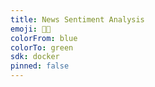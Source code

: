 ```yaml
---
title: News Sentiment Analysis
emoji: 👨‍💻
colorFrom: blue
colorTo: green
sdk: docker
pinned: false
---
```




<!-- # 📄 Company News Summarization & Sentiment Analysis - README

## Project Overview
This project is a **web-based application** that extracts key details from multiple news articles related to a given company, performs **sentiment analysis**, conducts a **comparative analysis**, and generates a **Hindi text-to-speech (TTS) output**. Users can input a company name, and the application will provide a **structured sentiment report** along with **an audio summary**.

---
## 1. Project Setup

### Installation Steps
1. **Clone the repository**
   ```bash
   git clone https://github.com/Shivansh1123/News-sentiment-app.git
   cd News-sentiment-app
   ```

2. **Create a virtual environment (Optional but recommended)**
   ```bash
   python -m venv env
   source env/bin/activate  # On Windows: env\Scripts\activate
   ```

3. **Install Dependencies**
   ```bash
   pip install -r requirements.txt
   ```

4. **Run the Streamlit Web App**
   ```bash
   streamlit run app.py
   ```

---
## 2. Model Details

### 🔹 Summarization Model
- **Method:** Extractive Summarization using `NLTK`
- **Purpose:** Extracts key points from long news articles.
- **Alternative Model:** Hugging Face Transformer models (`bert-extractive-summarizer`)

### 🔹 Sentiment Analysis Model
- **Model:** `VADER (Valence Aware Dictionary and sEntiment Reasoner)`
- **Library:** `NLTK`
- **Purpose:** Classifies news articles as **Positive, Neutral, or Negative**.
- **Why VADER?** Optimized for short texts like news articles.

### 🔹 Text-to-Speech (TTS) Model
- **Model:** `gTTS (Google Text-to-Speech)`
- **Language:** Hindi (`hi`)
- **Purpose:** Converts news summaries into **spoken Hindi audio**.

---
## 3. API Development

### 🔹 APIs Used in This Project
| Endpoint | Method | Description |
|----------|--------|-------------|
| `/fetch_news?company={company_name}` | `GET` | Fetches news articles about a given company |
| `/analyze_sentiment` | `POST` | Analyzes sentiment of the provided text |
| `/generate_tts` | `POST` | Converts text to Hindi speech (MP3) |

### 🔹 How to Access APIs using Postman
1. **Start the API server**  
   ```bash
   python api.py
   ```
2. **Test API using Postman:**
   - **GET Request:** Fetch news for `Tesla`
     ```
     http://127.0.0.1:8000/fetch_news?company=Tesla
     ```
   - **POST Request:** Analyze sentiment
     ```
     Endpoint: http://127.0.0.1:8000/analyze_sentiment
     Body: { "text": "Tesla stock is performing well." }
     ```
   - **POST Request:** Generate Hindi speech
     ```
     Endpoint: http://127.0.0.1:8000/generate_tts
     Body: { "text": "यह टेस्ला की समाचार रिपोर्ट है।" }
     ```

### 🔹 Tech Stack
- **Frontend:** `Streamlit`
- **Backend:** `FastAPI`
- **Web Scraping:** `BeautifulSoup`
- **LLM/AI Models:** `VADER`, `gTTS`
- **APIs:** DuckDuckGo Search, Google TTS

---
## 4. API Usage

### DuckDuckGo Search API
- **Purpose:** Fetches news articles related to a company.
- **How it Works:** Uses `langchain_community.tools.DuckDuckGoSearchRun()`
- **Example Usage:**
  ```python
  from langchain_community.tools import DuckDuckGoSearchRun
  search = DuckDuckGoSearchRun()
  results = search.run("Tesla latest news")
  ```

### Google Text-to-Speech API (gTTS)
- **Purpose:** Converts summarized text into **Hindi speech**.
- **Example Usage:**
  ```python
  from gtts import gTTS
  tts = gTTS("यह टेस्ला की समाचार रिपोर्ट है।", lang='hi')
  tts.save("output.mp3")
  ```

### VADER Sentiment Analysis
- **Purpose:** Analyzes sentiment of news summaries.
- **Example Usage:**
  ```python
  from nltk.sentiment.vader import SentimentIntensityAnalyzer
  analyzer = SentimentIntensityAnalyzer()
  score = analyzer.polarity_scores("Tesla stock is rising")['compound']
  sentiment = "Positive" if score > 0.05 else "Negative" if score < -0.05 else "Neutral"
  ```

---
## 5. Assumptions & Limitations

### 🔹 Assumptions
- **DuckDuckGo always returns relevant news articles**.
- **VADER sentiment analysis works well for short news snippets**.
- **Google TTS provides accurate Hindi speech output**.

### 🔹 Limitations
- **Web Scraping Issues**: Some news sites block automated scraping (CAPTCHAs).
- **Accuracy of Sentiment Analysis**: VADER is designed for short texts, so deep learning models (like BERT) would be better.
- **Speech Quality**: `gTTS` sometimes **mispronounces** complex words in Hindi.
- **Limited API Requests**: Third-party APIs (like NewsAPI) may **restrict free usage**.

### 🔹 Future Improvements
Use **LLM-based text summarization** instead of extractive summarization.
Add **multilingual support** for news articles in different languages.
Implement **advanced TTS models** like **Coqui.ai or VITS** for better Hindi voice quality.


## Conclusion
This project automates **news retrieval, sentiment analysis, and text-to-speech conversion**, making it easy for users to **get summarized news insights**. 
 -->
